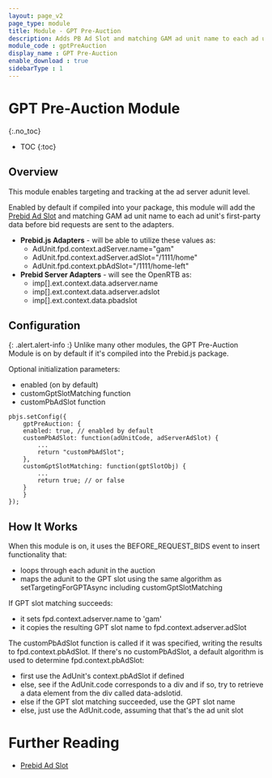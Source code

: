 ```yaml
---
layout: page_v2
page_type: module
title: Module - GPT Pre-Auction
description: Adds PB Ad Slot and matching GAM ad unit name to each ad unit's first-party data before bid requests are sent to the adapters
module_code : gptPreAuction
display_name : GPT Pre-Auction
enable_download : true
sidebarType : 1
---
```


# GPT Pre-Auction Module
{:.no_toc}

* TOC
{:toc}

## Overview

This module enables targeting and tracking at the ad server adunit level.

Enabled by default if compiled into your package, this module will add the [Prebid Ad Slot](/features/pbAdSlot.html) and matching GAM ad unit name to each ad unit's first-party data before bid requests are sent to the adapters.

* **Prebid.js Adapters** - will be able to utilize these values as:
    * AdUnit.fpd.context.adServer.name="gam"
    * AdUnit.fpd.context.adServer.adSlot="/1111/home"
    * AdUnit.fpd.context.pbAdSlot="/1111/home-left"
* **Prebid Server Adapters** - will see the OpenRTB as:
    * imp[].ext.context.data.adserver.name
    * imp[].ext.context.data.adserver.adslot
    * imp[].ext.context.data.pbadslot

## Configuration

{: .alert.alert-info :}
Unlike many other modules, the GPT Pre-Auction Module is on by default if it's compiled
into the Prebid.js package.

Optional initialization parameters:

- enabled (on by default)
- customGptSlotMatching function
- customPbAdSlot function

```
pbjs.setConfig({
    gptPreAuction: {
	enabled: true, // enabled by default
	customPbAdSlot: function(adUnitCode, adServerAdSlot) {
		...
		return "customPbAdSlot";
	},
	customGptSlotMatching: function(gptSlotObj) {
		...
		return true; // or false
	}
    }
});
```

## How It Works

When this module is on, it uses the BEFORE_REQUEST_BIDS event to insert functionality that:

- loops through each adunit in the auction
- maps the adunit to the GPT slot using the same algorithm as setTargetingForGPTAsync including customGptSlotMatching

If GPT slot matching succeeds:

- it sets fpd.context.adserver.name to 'gam'
- it copies the resulting GPT slot name to fpd.context.adserver.adSlot

The customPbAdSlot function is called if it was specified, writing the results to fpd.context.pbAdSlot.
If there's no customPbAdSlot, a default algorithm is used to determine fpd.context.pbAdSlot:

- first use the AdUnit's context.pbAdSlot if defined
- else, see if the AdUnit.code corresponds to a div and if so, try to retrieve a data element from the div called data-adslotid.
- else if the GPT slot matching succeeded, use the GPT slot name
- else, just use the AdUnit.code, assuming that that's the ad unit slot

# Further Reading
- [Prebid Ad Slot](/features/pbAdSlot.html)
